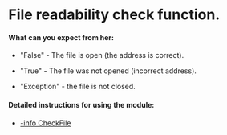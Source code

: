 # File readability check function.


<h4>
 What can you expect from her:
</h4>

- "False" - The file is open (the address is correct).

- "True" - The file was not opened (incorrect address).

- "Exception" - the file is not closed.

<h4>
 Detailed instructions for using the module:
</h4>

- [-info CheckFile](https://github.com/CyTon-Code/WorkingWithFiles/blob/main/CheckFile/info.txt)
